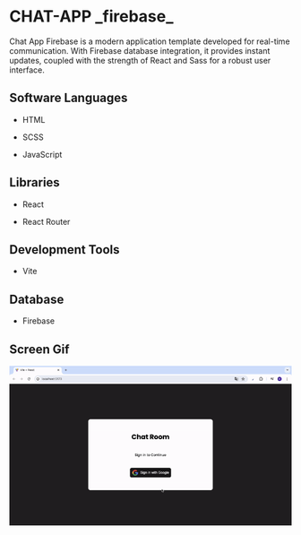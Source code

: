 <h1>CHAT-APP _firebase_</h1>

Chat App Firebase is a modern application template developed for real-time communication. With Firebase database integration, it provides instant updates, coupled with the strength of React and Sass for a robust user interface.

<h2> Software Languages </h2>

- HTML

- SCSS

- JavaScript

<h2> Libraries </h2>

- React

- React Router

<h2> Development Tools </h2>

- Vite

<h2> Database </h2>

- Firebase

<h2> Screen Gif </h2>

![](chat-app_.gif)